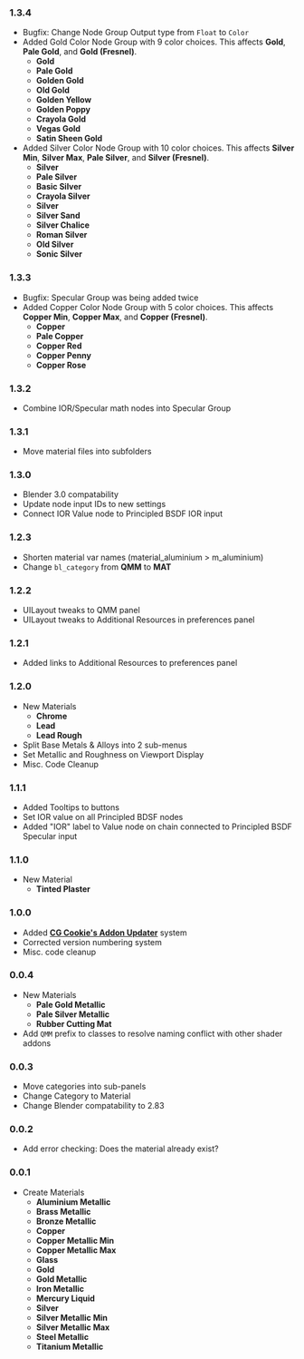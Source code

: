 ### 1.3.4 <!-- 1/02/22 -->
- Bugfix: Change Node Group Output type from `Float` to `Color`
- Added Gold Color Node Group with 9 color choices. This affects **Gold**, **Pale Gold**, and **Gold (Fresnel)**. <!-- https://en.wikipedia.org/wiki/Gold_(color) -->
  - **Gold** <!-- #D4AF37 -->
  - **Pale Gold** <!-- #FFE39D -->
  - **Golden Gold** <!-- #FFD700 -->
  - **Old Gold** <!-- #CFB53B -->
  - **Golden Yellow** <!-- #FFDF00 -->
  - **Golden Poppy** <!-- #FCC200 -->
  - **Crayola Gold** <!-- #E6BE8A -->
  - **Vegas Gold** <!-- #C5B358 -->
  - **Satin Sheen Gold** <!-- #CBA135 -->
- Added Silver Color Node Group with 10 color choices. This affects **Silver Min**, **Silver Max**, **Pale Silver**, and **Silver (Fresnel)**. <!-- https://en.wikipedia.org/wiki/Silver_(color) -->
  - **Silver** <!--#AAA9AD -->
  - **Pale Silver** <!--#FCFAF5 -->
  - **Basic Silver** <!--#C0C0C0 -->
  - **Crayola Silver** <!--#C9C0BB -->
  - **Silver** <!--C4AEAD -->
  - **Silver Sand** <!--#BFC1C2 -->
  - **Silver Chalice** <!--#ACACAC -->
  - **Roman Silver** <!--#838996 -->
  - **Old Silver** <!--#848482 -->
  - **Sonic Silver** <!--#757575 -->

### 1.3.3 <!-- 12/30/21 -->
- Bugfix: Specular Group was being added twice
- Added Copper Color Node Group with 5 color choices. This affects **Copper Min**, **Copper Max**, and **Copper (Fresnel)**. <!-- https://en.wikipedia.org/wiki/Copper_(color) -->
	- **Copper** <!-- #B87333 -->
	- **Pale Copper** <!-- #DA8A67 -->
	- **Copper Red** <!-- #CB6D51 -->
	- **Copper Penny** <!-- #AD6F69 -->
	- **Copper Rose** <!-- #996666 -->

### 1.3.2 <!-- 12/29/21 -->
- Combine IOR/Specular math nodes into Specular Group

### 1.3.1 <!-- 12/21/21 -->
- Move material files into subfolders

### 1.3.0 <!-- 12/15/21 -->
- Blender 3.0 compatability
- Update node input IDs to new settings
- Connect IOR Value node to Principled BSDF IOR input

### 1.2.3 <!-- 12/15/21 -->
- Shorten material var names (material_aluminium > m_aluminium)
- Change `bl_category` from **QMM** to **MAT**

### 1.2.2 <!-- 8/12/21 -->
- UILayout tweaks to QMM panel
- UILayout tweaks to Additional Resources in preferences panel

### 1.2.1 <!-- 7/24/21 -->
- Added links to Additional Resources to preferences panel

### 1.2.0 <!-- 7/14/21 -->
- New Materials
	- **Chrome**
	- **Lead**
	- **Lead Rough**
- Split Base Metals & Alloys into 2 sub-menus
- Set Metallic and Roughness on Viewport Display
- Misc. Code Cleanup

### 1.1.1 <!-- 7/8/21 -->
- Added Tooltips to buttons
- Set IOR value on all Principled BDSF nodes
- Added "IOR" label to Value node on chain connected to Principled BSDF Specular input

### 1.1.0 <!-- 6/17/21 -->
- New Material
	- **Tinted Plaster**

### 1.0.0
- Added [**CG Cookie's Addon Updater**](https://github.com/CGCookie/blender-addon-updater) system
- Corrected version numbering system
- Misc. code cleanup

### 0.0.4 <!-- 3/22/21 -->
- New Materials
	- **Pale Gold Metallic**
	- **Pale Silver Metallic**
	- **Rubber Cutting Mat**
- Add ``QMM`` prefix to classes to resolve naming conflict with other shader addons

### 0.0.3 <!-- 3/21/21 -->
- Move categories into sub-panels
- Change Category to Material
- Change Blender compatability to 2.83

### 0.0.2 <!-- 3/10/21 -->
- Add error checking: Does the material already exist?

### 0.0.1 <!-- 3/9/21 -->
- Create Materials
	- **Aluminium Metallic**
	- **Brass Metallic**
	- **Bronze Metallic**
	- **Copper**
	- **Copper Metallic Min**
	- **Copper Metallic Max**
	- **Glass**
	- **Gold**
	- **Gold Metallic**
	- **Iron Metallic**
	- **Mercury Liquid**
	- **Silver**
	- **Silver Metallic Min**
	- **Silver Metallic Max**
	- **Steel Metallic**
	- **Titanium Metallic**
